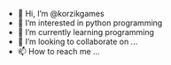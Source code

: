 - 👋 Hi, I’m @korzikgames
- 👀 I’m interested in python programming 
- 🌱 I’m currently learning programming
- 💞️ I’m looking to collaborate on ...
- 📫 How to reach me ...

<!---
korzikgames/korzikgames is a ✨ special ✨ repository because its `README.md` (this file) appears on your GitHub profile.
You can click the Preview link to take a look at your changes.
--->

